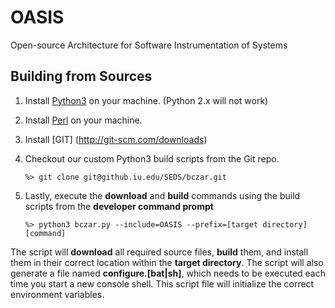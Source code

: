OASIS
=====

Open-source Architecture for Software Instrumentation of Systems

Building from Sources
---------------------

1. Install [Python3](http://www.activestate.com/activepython/downloads) on your machine. (Python 2.x will not work)
1. Install [Perl](http://www.activestate.com/activeperl) on your machine.
1. Install [GIT] (http://git-scm.com/downloads)
1. Checkout our custom Python3 build scripts from the Git repo.

    `%> git clone git@github.iu.edu/SEDS/bczar.git`

1. Lastly, execute the **download** and **build** commands using the build scripts 
   from the **developer command prompt**

    `%> python3 bczar.py --include=OASIS --prefix=[target directory] [command]`

The script will **download** all required source files, **build** them, 
and install them in their correct location within the **target directory**. 
The script will also generate a file named **configure.[bat|sh]**, which needs 
to be executed each time you start a new console shell. This script file 
will initialize the correct environment variables.
